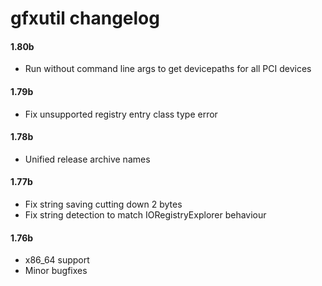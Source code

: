 gfxutil changelog
=================
#### 1.80b
- Run without command line args to get devicepaths for all PCI devices

#### 1.79b
- Fix unsupported registry entry class type error

#### 1.78b
- Unified release archive names

#### 1.77b
- Fix string saving cutting down 2 bytes
- Fix string detection to match IORegistryExplorer behaviour

#### 1.76b
- x86_64 support
- Minor bugfixes
